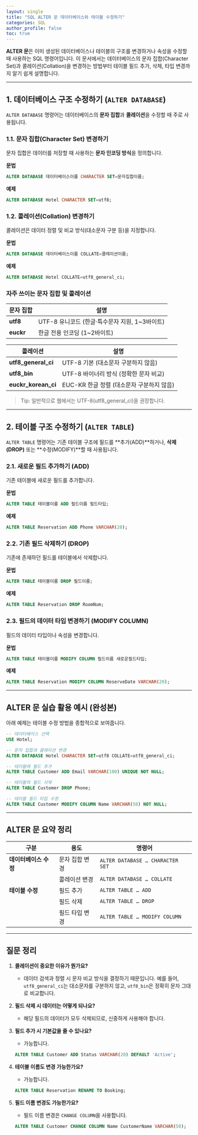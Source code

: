```yaml
---
layout: single
title: "SQL ALTER 문 데이터베이스와 테이블 수정하기"
categories: SQL
author_profile: false
toc: true
---
```


**ALTER 문**은 이미 생성된 데이터베이스나 테이블의 구조를 변경하거나 속성을 수정할 때 사용하는 SQL 명령어입니다. 이 문서에서는 데이터베이스의 문자 집합(Character Set)과 콜레이션(Collation)을 변경하는 방법부터 테이블 필드 추가, 삭제, 타입 변경까지 알기 쉽게 설명합니다.

------

## 1. 데이터베이스 구조 수정하기 (`ALTER DATABASE`)

`ALTER DATABASE` 명령어는 데이터베이스의 **문자 집합**과 **콜레이션**을 수정할 때 주로 사용됩니다.

### 1.1. 문자 집합(Character Set) 변경하기

문자 집합은 데이터를 저장할 때 사용하는 **문자 인코딩 방식**을 정의합니다.

**문법**

```sql
ALTER DATABASE 데이터베이스이름 CHARACTER SET=문자집합이름;
```

**예제**

```sql
ALTER DATABASE Hotel CHARACTER SET=utf8;
```

### 1.2. 콜레이션(Collation) 변경하기

콜레이션은 데이터 정렬 및 비교 방식(대소문자 구분 등)을 지정합니다.

**문법**

```sql
ALTER DATABASE 데이터베이스이름 COLLATE=콜레이션이름;
```

**예제**

```sql
ALTER DATABASE Hotel COLLATE=utf8_general_ci;
```

### 자주 쓰이는 문자 집합 및 콜레이션

| 문자 집합 | 설명                                           |
| --------- | ---------------------------------------------- |
| **utf8**  | UTF-8 유니코드 (한글·특수문자 지원, 1~3바이트) |
| **euckr** | 한글 전용 인코딩 (1~2바이트)                   |

| 콜레이션            | 설명                                      |
| ------------------- | ----------------------------------------- |
| **utf8_general_ci** | UTF-8 기본 (대소문자 구분하지 않음)       |
| **utf8_bin**        | UTF-8 바이너리 방식 (정확한 문자 비교)    |
| **euckr_korean_ci** | EUC-KR 한글 정렬 (대소문자 구분하지 않음) |

> Tip: 일반적으로 웹에서는 UTF-8(utf8_general_ci)을 권장합니다.

------

## 2. 테이블 구조 수정하기 (`ALTER TABLE`)

`ALTER TABLE` 명령어는 기존 테이블 구조에 필드를 **추가(ADD)**하거나, **삭제(DROP)** 또는 **수정(MODIFY)**할 때 사용됩니다.

### 2.1. 새로운 필드 추가하기 (ADD)

기존 테이블에 새로운 필드를 추가합니다.

**문법**

```sql
ALTER TABLE 테이블이름 ADD 필드이름 필드타입;
```

**예제**

```sql
ALTER TABLE Reservation ADD Phone VARCHAR(20);
```

### 2.2. 기존 필드 삭제하기 (DROP)

기존에 존재하던 필드를 테이블에서 삭제합니다.

**문법**

```sql
ALTER TABLE 테이블이름 DROP 필드이름;
```

**예제**

```sql
ALTER TABLE Reservation DROP RoomNum;
```

### 2.3. 필드의 데이터 타입 변경하기 (MODIFY COLUMN)

필드의 데이터 타입이나 속성을 변경합니다.

**문법**

```sql
ALTER TABLE 테이블이름 MODIFY COLUMN 필드이름 새로운필드타입;
```

**예제**

```sql
ALTER TABLE Reservation MODIFY COLUMN ReserveDate VARCHAR(20);
```

------

## ALTER 문 실습 활용 예시 (완성본)

아래 예제는 테이블 수정 방법을 종합적으로 보여줍니다.

```sql
-- 데이터베이스 선택
USE Hotel;

-- 문자 집합과 콜레이션 변경
ALTER DATABASE Hotel CHARACTER SET=utf8 COLLATE=utf8_general_ci;

-- 테이블에 필드 추가
ALTER TABLE Customer ADD Email VARCHAR(100) UNIQUE NOT NULL;

-- 테이블의 필드 삭제
ALTER TABLE Customer DROP Phone;

-- 테이블 필드 타입 수정
ALTER TABLE Customer MODIFY COLUMN Name VARCHAR(50) NOT NULL;
```

------

## ALTER 문 요약 정리

| 구분                  | 용도           | 명령어                           |
| --------------------- | -------------- | -------------------------------- |
| **데이터베이스 수정** | 문자 집합 변경 | `ALTER DATABASE … CHARACTER SET` |
|                       | 콜레이션 변경  | `ALTER DATABASE … COLLATE`       |
| **테이블 수정**       | 필드 추가      | `ALTER TABLE … ADD`              |
|                       | 필드 삭제      | `ALTER TABLE … DROP`             |
|                       | 필드 타입 변경 | `ALTER TABLE … MODIFY COLUMN`    |

------

## 질문 정리

1. **콜레이션이 중요한 이유가 뭔가요?**

   - 데이터 검색과 정렬 시 문자 비교 방식을 결정하기 때문입니다. 예를 들어, `utf8_general_ci`는 대소문자를 구분하지 않고, `utf8_bin`은 정확히 문자 그대로 비교합니다.

2. **필드 삭제 시 데이터는 어떻게 되나요?**

   - 해당 필드의 데이터가 모두 삭제되므로, 신중하게 사용해야 합니다.

3. **필드 추가 시 기본값을 줄 수 있나요?**

   - 가능합니다.

   ```sql
   ALTER TABLE Customer ADD Status VARCHAR(20) DEFAULT 'Active';
   ```

4. **테이블 이름도 변경 가능한가요?**

   - 가능합니다.

   ```sql
   ALTER TABLE Reservation RENAME TO Booking;
   ```

5. **필드 이름 변경도 가능한가요?**

   - 필드 이름 변경은 `CHANGE COLUMN`을 사용합니다.

   ```sql
   ALTER TABLE Customer CHANGE COLUMN Name CustomerName VARCHAR(50);
   ```
